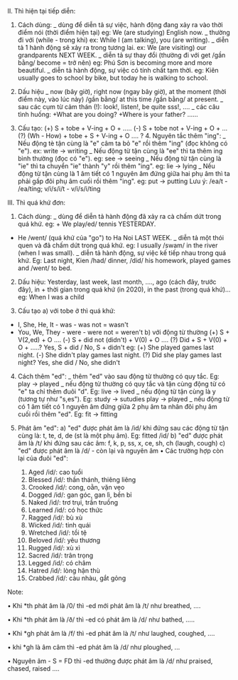 II. Thì hiện tại tiếp diễn:

1. Cách dùng: _ dùng để diễn tả sự việc, hành động đang xảy ra vào thời điểm nói (thời điểm hiện tại)
eg: We (are studying) English now.
_ thường đi với (while - trong khi)
ex: While I (am talking), you (are writing).
_ diễn tả 1 hành động sẽ xảy ra trong tương lai.
ex: We (are visiting) our grandparents NEXT WEEK.
_ diễn tả sự thay đổi (thường đi với get /gần bằng/ become = trở nên)
eg: Phú Sơn is becoming more and more beautiful.
_ diễn tả hành động, sự việc có tính chất tạm thời.
eg: Kiên usually goes to school by bike, but today he is walking to school.
	
 2.	Dấu hiệu 
_ now (bây giờ), right now (ngay bây giờ), at the moment (thời điểm này, vào lúc này) /gần bằng/ at this time /gần bằng/ at present.
_ sau các cụm từ cảm thán (!): look!, listen!, be quite sss!, ....
_ các câu tình huống: +What are you doing?
+Where is your father?
......

3.	Cấu tạo:
(+) S + tobe + V-ing + O + .....
(-) S + tobe not + V-ing + O + ...
(?) (Wh - How) + tobe + S + V-ing + O .... ?
	4.	Nguyên tắc thêm "ing":
_ Nếu động tè tận cùng là "e" câm ta bỏ "e" rồi thêm "ing" (đọc không có "e"). ex: write -> writing
_ Nếu động từ tận cùng là "ee" thì ta thêm ing bình thường (đọc có "e"). eg: see -> seeing
_ Nếu động từ tận cùng là "ie" thì ta chuyển "ie" thành "y" rồi thêm "ing". eg: lie -> lying
_ Nếu động từ tận cùng là 1 âm tiết có 1 nguyên âm đứng giữa hai phụ âm thì ta phải gấp đôi phụ âm cuối rồi thêm "ing". eg: put -> putting
Lưu ý: /ea/t - /ea/ting; v/i/s/i/t - v/i/s/i/ting

III. Thì quá khứ đơn:

1.	Cách dùng:
_ dùng để diễn tả hành động đã xảy ra cà chấm dứt trong quá khứ.
eg: + We play/ed/ tennis YESTERDAY.
+ He /went/ (quá khứ của "go") to Ha Noi LAST WEEK.
_ diễn tả một thói quen và đã chấm dứt trong quá khứ. eg: I usually /swam/ in the river (when I was small).
_ diễn tả hành động, sự việc kế tiếp nhau trong quá khứ. Eg: Last night, Kien /had/ dinner, /did/ his homework, played games and /went/ to bed.

2.	Dấu hiệu: Yesterday, last week, last month, ...., ago (cách đây, trước đây), in + thời gian trong quá khứ (in 2020), in the past (trong quá khứ)... eg: When I was a child

3.	Cấu tạo 
a) với tobe ở thì quá khứ:
+ I, She, He, It - was - was not = wasn't
+ You, We, They - were - were not = weren't
b) với động từ thường 
(+) S + V(2,ed) + O ....
(-) S + did not (didn't) + V(0) + O ....
(?) Did + S + V(0) + O + .....?
Yes, S + did / No, S + didn't
eg: (+) She played games last night.
(-) She didn't play games last night.
(?) Did she play games last night?
Yes, she did / No, she didn't

4.	Cách thêm "ed":
_ thêm "ed" vào sau động từ thường có quy tắc. Eg: play -> played
_ nếu động từ thường có quy tắc và tận cùng động từ có "e" ta chỉ thêm đuôi "d". Eg: live -> lived
_ nếu động từ tận cùng là y (tương tự như "s,es"). Eg: study -> sutudies      play -> played
_ nếu động từ có 1 âm tiết có 1 nguyên âm đứng giữa 2 phụ âm ta nhân đôi phụ âm cuối rồi thêm "ed". Eg: fit -> fitting

5.	Phát âm "ed":
a) "ed" được phát âm là /id/ khi đứng sau các động từ tận cùng là: t, te, d, de (st là một phụ âm). Eg: fitted /id/
b) "ed" được phát âm là /t/ khi đứng sau các âm: f, k, p, ss, x, ce, sh, ch (laugh, cough)
c) "ed" được phát âm là /d/ - còn lại và nguyên âm
	•	Các trường hợp còn lại của đuôi "ed":
	1.	Aged /id/: cao tuổi
	2.	Blessed /id/: thần thánh, thiêng liêng 
	3.	Crooked /id/: cong, oằn, vặn vẹo 
	4.	Dogged /id/: gan góc, gan lì, bền bỉ
	5.	Naked /id/: trơ trụi, trần truồng 
	6.	Learned /id/: có học thức
	7.	Ragged /id/: bù xù
	8.	Wicked /id/: tinh quái
	9.	Wretched /id/: tồi tệ 
	10.	Beloved /id/: yêu thương 
	11.	Rugged /id/: xù xì
	12.	Sacred /id/: trân trọng 
	13.	Legged /id/: có châm
	14.	Hatred /id/: lòng hận thù 
	15.	Crabbed /id/: càu nhàu, gắt gỏng

Note: 

• Khi *th phát âm là /0/ thì -ed mới phát âm là /t/ như breathed, .... 

• Khi *th phát âm là /ð/ thì -ed có phát âm là /d/ như bathed, .....

• Khi *gh phát âm là /f/ thì -ed phát âm là /t/ như laughed, coughed, .... 

• khi *gh là âm câm thì -ed phát âm là /d/ như ploughed, ... 

• Nguyên âm - S = FD thì -ed thường được phát âm là /d/ như praised, chased, raised ....
